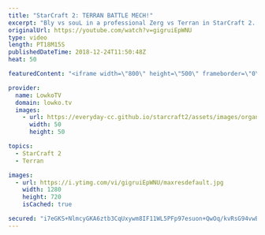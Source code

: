 ```yaml
---
title: "StarCraft 2: TERRAN BATTLE MECH!"
excerpt: "Bly vs souL in a professional Zerg vs Terran in StarCraft 2. Subscribe for more videos: http://lowko.tv/youtube More Battlecruiser games: https://youtu.be/l-bX-iu7AZ0  Battle Mech is a relatively new term in StarCraft 2. Ever since players have been playing Hellion Cyclone based compositions, it has"
originalUrl: https://youtube.com/watch?v=gigruiEpWNU
type: video
length: PT18M15S
publishedDateTime: 2018-12-24T11:50:48Z
heat: 50

featuredContent: "<iframe width=\"800\" height=\"500\" frameborder=\"0\" src=\"https://www.youtube.com/embed/gigruiEpWNU\" allow=\"accelerometer; autoplay; encrypted-media; gyroscope; picture-in-picture\" allowfullscreen></iframe>"

provider:
  name: LowkoTV
  domain: lowko.tv
  images:
    - url: https://everyday-cc.github.io/starcraft2/assets/images/organizations/lowko.tv-50x50.jpg
      width: 50
      height: 50

topics:
  - StarCraft 2
  - Terran

images:
  - url: https://i.ytimg.com/vi/gigruiEpWNU/maxresdefault.jpg
    width: 1280
    height: 720
    isCached: true

secured: "i7eGKS+NlmcyGKA6ztb3CqUxywm8IF11WL5PFp97esuon+QwOq/kvRsG94vwBaFTE4pTdf+g7nO0i0mLt7SmV+rpQ9QEtelIvfGAYuO3rg1QuzFLcGkL6nt71eHhVLLhzF2jZFsySZHq9gRq1jHWbASXKbahtTI1Rj+6CuG06KDBxZs4Q0HFDKZwpIAoSqNfY3PRRxcXnbeJFTLwaxvAzROG3Qt3HSztb6pnniuftorQF8ap5YnReQ9fosrG8FYQJ4MHaB/T5506rIqc4aJW0GpgPq7PSaWucmgg4MuQ3E+NCootEU4e2BebrH0rYbQh0vdnMBFhJyiivSzmOt4523XVzD+GoI5mwNiiQk1voIUzgeOf5X68iqCJZVluxm/Gq/lBUsT7Jfh1xMdWJI6sT82j6W5v1xNnuER9rdsKxxo=;ReWWuIRliEfY3dcM7nPJHw=="
---
```


